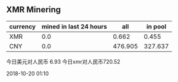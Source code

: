 ## XMR Minering

|currency|mined in last 24 hours|all|in pool|
|---|---|---|---|
|XMR|0.0|0.662|0.455|
|CNY|0.0|476.905|327.637|

今日美元对人民币 6.93	今日xmr对人民币720.52


2018-10-20 01:10